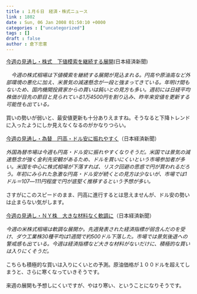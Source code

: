 ```yaml
---
title : １月６日　経済・株式ニュース
link : 1802
date : Sun, 06 Jan 2008 01:50:10 +0000
categories : ["uncategorized"]
tags : []
draft : false
author : 倉下忠憲
---
```


<A HREF="http://www.nikkei.co.jp/news/market/20080106m1MS3M0500E050108.html" TARGET="_blank">今週の見通し・株式　下値模索を継続する展開</A>(日本経済新聞)<BR><BR><I>　今週の株式相場は下値模索を継続する展開が見込まれる。円高や原油高など外部環境の悪化に加え、米景気の減速懸念が一段と強まってきている。年明け間もないため、国内機関投資家からの買いは鈍いとの見方も多い。週初には日経平均株価が目先の節目と見られている1万4500円を割り込み、昨年来安値を更新する可能性も出ている。</I><BR><BR>買いの勢いが弱いと、最安値更新も十分ありえますね。そうなると下降トレンドに入ったようにしか見えなくなるのがかなりつらい。<BR><BR><A HREF="http://www.nikkei.co.jp/news/market/20080106m2MS3M0500F050108.html" TARGET="_blank">今週の見通し・為替　円高・ドル安に振れやすく</A>（日本経済新聞）<BR><BR><I>外国為替市場は今週も円高・ドル安に振れやすくなりそうだ。米国では景気の減速懸念が強く金利先安観があるため、ドルを買いにくいという市場参加者が多い。米国を中心に株式相場が下落すれば、リスク回避の思惑で円が買われるだろう。年初にみられた急激な円高・ドル安が続くとの見方は少ないが、市場では1ドル＝107―111円程度で円が底堅く推移するという予想が多い。</I><BR><BR>さすがにこのスピードのまま、円高に進行するとは思えませんが、ドル安の勢いは止まらない気がします。<BR><BR><A HREF="http://www.nikkei.co.jp/news/market/20080106c8MS3M0500D050108.html" TARGET="_blank">今週の見通し・ＮＹ株　大きな材料なく軟調に</A>（日本経済新聞）<BR><I><BR>今週の米株式相場は軟調な展開か。先週発表された経済指標が弱含んだのを受け、ダウ工業株30種平均は1週間で約500ドル下落した。市場では景気後退への警戒感も出ている。今週は経済指標など大きな材料がないだけに、積極的な買いは入りにくそうだ。</I><BR><BR>こちらも積極的な買いは入りにくいとの予測。原油価格が１００ドルを超えてしまうと、さらに寒くなっていきそうです。<BR><BR>来週の展開も予想しにくいですが、やはり寒い、ということになりそうです。<BR><BR><br><br>
